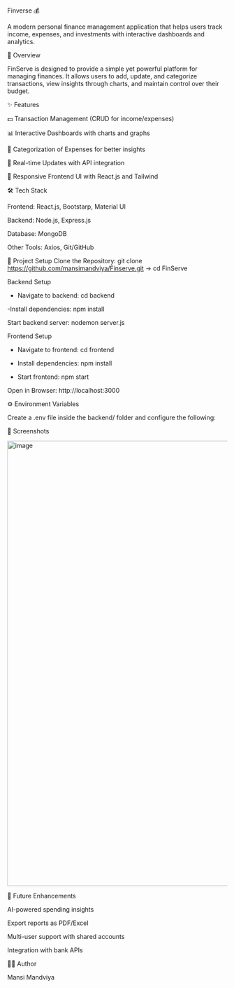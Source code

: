Finverse 💰

A modern personal finance management application that helps users track income, expenses, and investments with interactive dashboards and analytics.

🚀 Overview

FinServe is designed to provide a simple yet powerful platform for managing finances. It allows users to add, update, and categorize transactions, view insights through charts, and maintain control over their budget.

✨ Features

💵 Transaction Management (CRUD for income/expenses)

📊 Interactive Dashboards with charts and graphs

🏦 Categorization of Expenses for better insights

💬 Real-time Updates with API integration

🎨 Responsive Frontend UI with React.js and Tailwind

🛠️ Tech Stack

Frontend: React.js, Bootstarp, Material UI

Backend: Node.js, Express.js

Database: MongoDB

Other Tools: Axios, Git/GitHub

📂 Project Setup
Clone the Repository: git clone https://github.com/mansimandviya/Finserve.git -> cd FinServe

Backend Setup

- Navigate to backend: cd backend


-Install dependencies: npm install


Start backend server: nodemon server.js

Frontend Setup

- Navigate to frontend: cd frontend

- Install dependencies: npm install

- Start frontend: npm start

Open in Browser: http://localhost:3000

⚙️ Environment Variables

Create a .env file inside the backend/ folder and configure the following:

📸 Screenshots

<img width="1895" height="1017" alt="image" src="https://github.com/user-attachments/assets/b2c94860-ea62-438b-bd68-874841819089" />


📌 Future Enhancements

AI-powered spending insights

Export reports as PDF/Excel

Multi-user support with shared accounts

Integration with bank APIs

👩‍💻 Author

Mansi Mandviya
